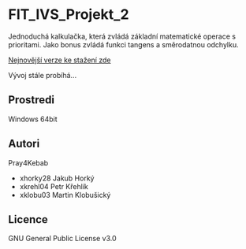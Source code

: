 # FIT_IVS_Projekt_2

Jednoduchá kalkulačka, která zvládá základní matematické operace s prioritami. Jako bonus zvládá funkci tangens a směrodatnou odchylku.

[Nejnovější verze ke stažení zde](https://github.com/MasterPK/FIT_IVS_Projekt_2/releases/tag/0.1)

Vývoj stále probíhá...

Prostredi
---------

Windows 64bit

Autori
------

Pray4Kebab
- xhorky28 Jakub Horký
- xkrehl04 Petr Křehlík 
- xklobu03 Martin Klobušický 

Licence
-------

GNU General Public License v3.0

